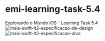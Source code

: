 # emi-learning-task-5.4
Explorando o Mundo iOS - Learning Task 5.4
![mais-swift-lt2-especificacao-de-design](https://github.com/JeovaneSousa/emi-mvc-3/assets/66012358/6aa0e9c7-d173-4604-adbb-04e44acec1cc)
![mais-swift-lt2-especificacao-alvo](https://github.com/JeovaneSousa/emi-mvc-3/assets/66012358/875d8467-58f4-4682-b36f-baffaad0faa1)
